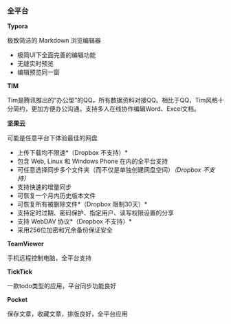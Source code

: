 ### 全平台

**Typora**

极致简洁的 Markdown 浏览编辑器

- 极简UI下全面完善的编辑功能
- 无缝实时预览
- 编辑预览同一窗

**TIM**

Tim是腾讯推出的“办公型”的QQ。所有数据资料对接QQ。相比于QQ，Tim风格十分简约，更加方便办公沟通。支持多人在线协作编辑Word、Excel文档。

**坚果云**

可能是任意平台下体验最佳的网盘

- 上传下载均不限速*（Dropbox 不支持）*
- 包含 Web, Linux 和 Windows Phone 在内的全平台支持
- 可任意选择同步多个文件夹（而不仅是单独创建网盘空间）*（Dropbox 不支持）*
- 支持快速的增量同步
- 可恢复一个月内历史版本文件
- 可恢复所有被删除文件*（Dropbox 限制30天）*
- 支持定时过期、密码保护、指定用户、读写权限设置的分享
- 支持 WebDAV 协议*（Dropbox 不支持）*
- 采用256位加密和冗余备份保证安全

**TeamViewer**

手机远程控制电脑，全平台支持

**TickTick**

一款todo类型的应用，平台同步功能良好

**Pocket**

保存文章，收藏文章，排版良好，全平台应用

<div STYLE="page-break-after: always;"></div>